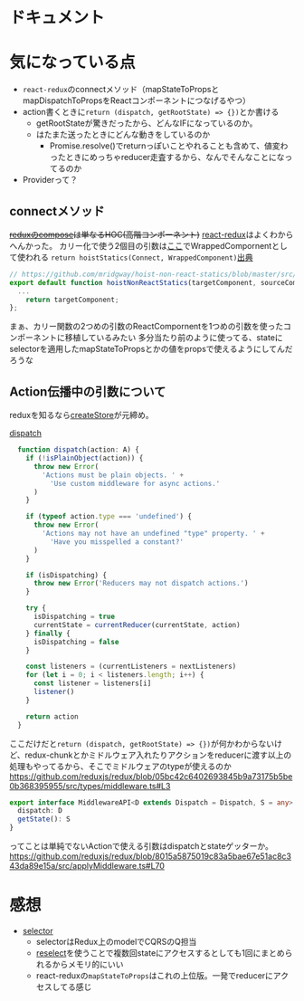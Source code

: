 # ドキュメント

# 気になっている点
- `react-redux`のconnectメソッド（mapStateToPropsとmapDispatchToPropsをReactコンポーネントにつなげるやつ）
- action書くときに`return (dispatch, getRootState) => {})`とか書ける
  - getRootStateが驚きだったから、どんなIFになっているのか。
  - はたまた送ったときにどんな動きをしているのか
    - Promise.resolve()でreturnっぽいことやれることも含めて、値変わったときにめっちゃreducer走査するから、なんでそんなことになってるのか
- Providerって？


## connectメソッド
~~[reduxのcompose](https://github.com/reduxjs/redux/blob/master/src/compose.ts#L56)は単なるHOC(高階コンポーネント)~~
[react-redux](https://github.com/reduxjs/react-redux/blob/master/src/connect/connect.js#L46)はよくわからへんかった。
カリー化で使う2個目の引数は[ここ](https://github.com/reduxjs/react-redux/blob/1f4e45ce920d407835b4b1a1c5d07e13a922ef0e/src/components/connectAdvanced.js#L233)でWrappedCompornentとして使われる
`return hoistStatics(Connect, WrappedComponent)`[出典](https://github.com/reduxjs/react-redux/blob/1f4e45ce920d407835b4b1a1c5d07e13a922ef0e/src/components/connectAdvanced.js#L492)
```js
// https://github.com/mridgway/hoist-non-react-statics/blob/master/src/index.js
export default function hoistNonReactStatics(targetComponent, sourceComponent, blacklist) {
  ...
    return targetComponent;
};
```
まぁ、カリー関数の2つめの引数のReactCompornentを1つめの引数を使ったコンポーネントに移植しているみたい
多分当たり前のように使ってる、stateにselectorを適用したmapStateToPropsとかの値をpropsで使えるようにしてんだろうな

## Action伝播中の引数について
reduxを知るなら[createStore](https://github.com/reduxjs/redux/blob/dc736f1f5155ee85257e6565da474d04bbdda9ee/src/createStore.ts#L50)が元締め。

[dispatch](https://github.com/reduxjs/redux/blob/dc736f1f5155ee85257e6565da474d04bbdda9ee/src/createStore.ts#L225)
```ts
  function dispatch(action: A) {
    if (!isPlainObject(action)) {
      throw new Error(
        'Actions must be plain objects. ' +
          'Use custom middleware for async actions.'
      )
    }

    if (typeof action.type === 'undefined') {
      throw new Error(
        'Actions may not have an undefined "type" property. ' +
          'Have you misspelled a constant?'
      )
    }

    if (isDispatching) {
      throw new Error('Reducers may not dispatch actions.')
    }

    try {
      isDispatching = true
      currentState = currentReducer(currentState, action)
    } finally {
      isDispatching = false
    }

    const listeners = (currentListeners = nextListeners)
    for (let i = 0; i < listeners.length; i++) {
      const listener = listeners[i]
      listener()
    }

    return action
  }
```

ここだけだと`return (dispatch, getRootState) => {})`が何かわからないけど、redux-chunkとかミドルウェア入れたりアクションをreducerに渡す以上の処理もやってるから、そこでミドルウェアのtypeが使えるのか
https://github.com/reduxjs/redux/blob/05bc42c6402693845b9a73175b5be0b368395955/src/types/middleware.ts#L3
```ts
export interface MiddlewareAPI<D extends Dispatch = Dispatch, S = any> {
  dispatch: D
  getState(): S
}
```
ってことは単純でないActionで使える引数はdispatchとstateゲッターか。
https://github.com/reduxjs/redux/blob/8015a5875019c83a5bae67e51ac8c343da89e15a/src/applyMiddleware.ts#L70

# 感想
- [selector](https://blog.isquaredsoftware.com/2017/12/idiomatic-redux-using-reselect-selectors/)
  - selectorはRedux上のmodelでCQRSのQ担当
  - [reselect](https://github.com/reduxjs/reselect)を使うことで複数回stateにアクセスするとしても1回にまとめられるからメモリ的にいい
  - react-reduxの`mapStateToProps`はこれの上位版。一発でreducerにアクセスしてる感じ